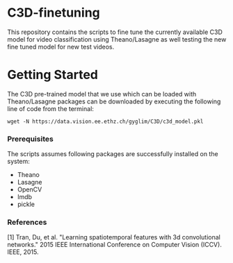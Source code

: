 
# C3D-finetuning
This repository contains the scripts to fine tune the currently available C3D model for video classification using Theano/Lasagne as well testing the new fine tuned model for new test videos.

# Getting Started

The C3D pre-trained model that we use which can be loaded with Theano/Lasagne packages can be downloaded by executing the following line of code from the terminal: 

```
wget -N https://data.vision.ee.ethz.ch/gyglim/C3D/c3d_model.pkl
```

### Prerequisites

The scripts assumes following packages are successfully installed on the system: 

* Theano
* Lasagne
* OpenCV 
* lmdb
* pickle

### References

[1] Tran, Du, et al. "Learning spatiotemporal features with 3d convolutional networks." 2015 IEEE International Conference on Computer Vision (ICCV). IEEE, 2015.

